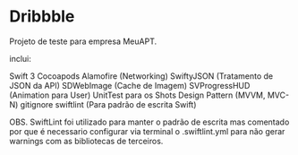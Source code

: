 # Dribbble

Projeto de teste para empresa MeuAPT.

inclui:

Swift 3
Cocoapods
Alamofire (Networking)
SwiftyJSON (Tratamento de JSON da API)
SDWebImage (Cache de Imagem)
SVProgressHUD (Animation para User)
UnitTest para os Shots
Design Pattern (MVVM, MVC-N)
gitignore
swiftlint (Para padrão de escrita Swift)

OBS. SwiftLint foi utilizado para manter o padrão de escrita mas comentado por que é necessario configurar via terminal o .swiftlint.yml para não gerar warnings com as bibliotecas de terceiros.
